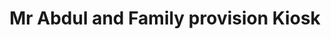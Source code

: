 ---
title: "Mr Abdul and Family provision Kiosk"
url: /mobai/mr-abdul-and-family-provision-kiosk/
shop: Kiosk
---